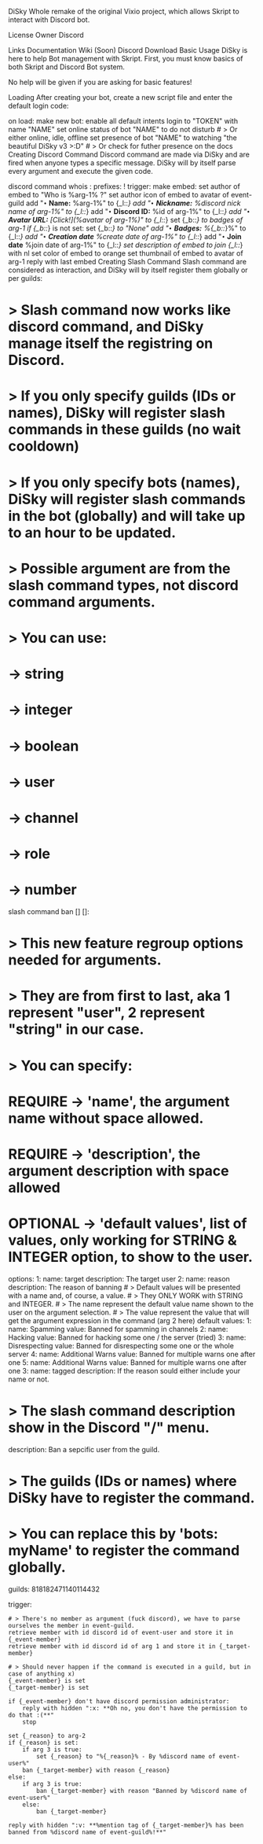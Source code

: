 DiSky
Whole remake of the original Vixio project, which allows Skript to interact with Discord bot.

License Owner Discord

Links
Documentation
Wiki (Soon)
Discord
Download
Basic Usage
DiSky is here to help Bot management with Skript. First, you must know basics of both Skript and Discord Bot system.

No help will be given if you are asking for basic features!

Loading
After creating your bot, create a new script file and enter the default login code:

on load:
	make new bot:
		enable all default intents
		login to "TOKEN" with name "NAME"
		set online status of bot "NAME" to do not disturb # > Or either online, idle, offline
		set presence of bot "NAME" to watching "the beautiful DiSky v3 >:D" # > Or check for futher presence on the docs
Creating Discord Command
Discord command are made via DiSky and are fired when anyone types a specific message. DiSky will by itself parse every argument and execute the given code.

discord command whois <member>:
	prefixes: !
	trigger:
		make embed:
			set author of embed to "Who is %arg-1% ?"
			set author icon of embed to avatar of event-guild
			add "`•` __Name:__ %arg-1%" to {_l::*}
			add "`•` __Nickname:__ %discord nick name of arg-1%" to {_l::*}
			add "`•` __Discord ID:__ %id of arg-1%" to {_l::*}
			add "`•` __Avatar URL:__ [Click!](%avatar of arg-1%)" to {_l::*}
			set {_b::*} to badges of arg-1
			if {_b::*} is not set:
				set {_b::*} to "None"
			add "`•` __Badges:__ %{_b::*}%" to {_l::*}
			add "`•` __Creation date__ %create date of arg-1%" to {_l::*}
			add "`•` __Join date__ %join date of arg-1%" to {_l::*}
			set description of embed to join {_l::*} with nl
			set color of embed to orange
			set thumbnail of embed to avatar of arg-1
		reply with last embed
Creating Slash Command
Slash command are considered as interaction, and DiSky will by itself register them globally or per guilds:

# > Slash command now works like discord command, and DiSky manage itself the registring on Discord.

# > If you only specify guilds (IDs or names), DiSky will register slash commands in these guilds (no wait cooldown)
# > If you only specify bots (names), DiSky will register slash commands in the bot (globally) and will take up to an hour to be updated.

# > Possible argument are from the slash command types, not discord command arguments.
# > You can use:
# -> string
# -> integer
# -> boolean
# -> user
# -> channel
# -> role
# -> number

slash command ban <user> [<string>] [<boolean>]:

   # > This new feature regroup options needed for arguments.
   # > They are from first to last, aka 1 represent "user", 2 represent "string" in our case.
   # > You can specify:
   # REQUIRE -> 'name', the argument name without space allowed.
   # REQUIRE -> 'description', the argument description with space allowed
   # OPTIONAL -> 'default values', list of values, only working for STRING & INTEGER option, to show to the user.
   options:
   	1:
   		name: target
   		description: The target user
   	2:
   		name: reason
   		description: The reason of banning
   		# > Default values will be presented with a name and, of course, a value.
   		# > They ONLY WORK with STRING and INTEGER.
   		# > The name represent the default value name shown to the user on the argument selection.
   		# > The value represent the value that will get the argument expression in the command (arg 2 here)
   		default values:
   			1:
   				name: Spamming
   				value: Banned for spamming in channels
   			2:
   				name: Hacking
   				value: Banned for hacking some one / the server (tried)
   			3:
   				name: Disrespecting
   				value: Banned for disrespecting some one or the whole server
   			4:
   				name: Additional Warns
   				value: Banned for multiple warns one after one
   			5:
   				name: Additional Warns
   				value: Banned for multiple warns one after one
   	3:
   		name: tagged
   		description: If the reason sould either include your name or not.
   
   # > The slash command description show in the Discord "/" menu.
   description: Ban a sepcific user from the guild.
   
   # > The guilds (IDs or names) where DiSky have to register the command.
   # > You can replace this by 'bots: myName' to register the command globally.
   guilds: 818182471140114432
   
   trigger:
   	
   	# > There's no member as argument (fuck discord), we have to parse ourselves the member in event-guild.
   	retrieve member with id discord id of event-user and store it in {_event-member}
   	retrieve member with id discord id of arg 1 and store it in {_target-member}
   	
   	# > Should never happen if the command is executed in a guild, but in case of anything x)
   	{_event-member} is set
   	{_target-member} is set

   	if {_event-member} don't have discord permission administrator:
   		reply with hidden ":x: **Oh no, you don't have the permission to do that :(**"
   		stop
   	
   	set {_reason} to arg-2
   	if {_reason} is set:
   		if arg 3 is true:
   			set {_reason} to "%{_reason}% - By %discord name of event-user%"
   		ban {_target-member} with reason {_reason}
   	else:
   		if arg 3 is true:
   			ban {_target-member} with reason "Banned by %discord name of event-user%"
   		else:
   			ban {_target-member}

   	reply with hidden ":v: **%mention tag of {_target-member}% has been banned from %discord name of event-guild%!**"
